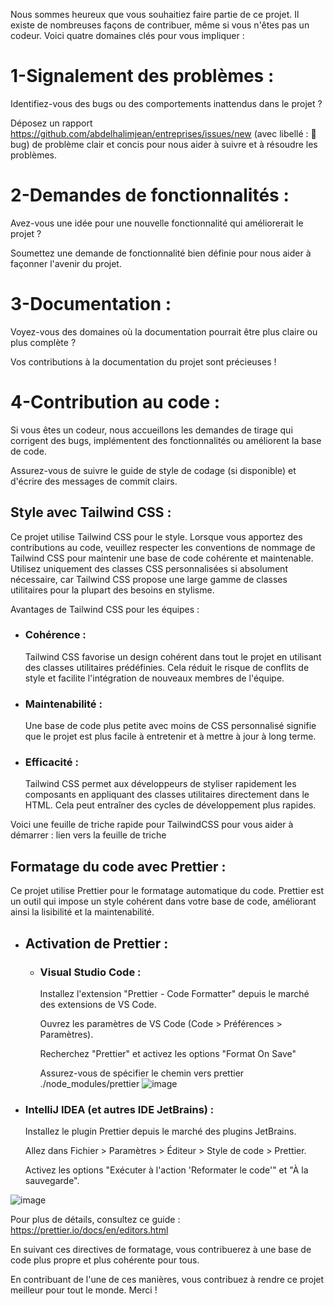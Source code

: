 Nous sommes heureux que vous souhaitiez faire partie de ce projet. Il existe de nombreuses façons de contribuer, même si vous n'êtes pas un codeur. Voici quatre domaines clés pour vous impliquer :

# 1-Signalement des problèmes :

Identifiez-vous des bugs ou des comportements inattendus dans le projet ?

Déposez un rapport https://github.com/abdelhalimjean/entreprises/issues/new (avec libellé  : 🐛 bug) de problème clair et concis pour nous aider à suivre et à résoudre les problèmes.

# 2-Demandes de fonctionnalités :

Avez-vous une idée pour une nouvelle fonctionnalité qui améliorerait le projet ?

Soumettez une demande de fonctionnalité bien définie pour nous aider à façonner l'avenir du projet.

# 3-Documentation :

Voyez-vous des domaines où la documentation pourrait être plus claire ou plus complète ?

Vos contributions à la documentation du projet sont précieuses !

# 4-Contribution au code :

Si vous êtes un codeur, nous accueillons les demandes de tirage qui corrigent des bugs, implémentent des fonctionnalités ou améliorent la base de code.

Assurez-vous de suivre le guide de style de codage (si disponible) et d'écrire des messages de commit clairs.

## Style avec Tailwind CSS :

Ce projet utilise Tailwind CSS pour le style. Lorsque vous apportez des contributions au code, veuillez respecter les conventions de nommage de Tailwind CSS pour maintenir une base de code cohérente et maintenable. Utilisez uniquement des classes CSS personnalisées si absolument nécessaire, car Tailwind CSS propose une large gamme de classes utilitaires pour la plupart des besoins en stylisme.

Avantages de Tailwind CSS pour les équipes :

- ### Cohérence :

  Tailwind CSS favorise un design cohérent dans tout le projet en utilisant des classes utilitaires prédéfinies. Cela réduit le risque de conflits de style et facilite l'intégration de nouveaux membres de l'équipe.

- ### Maintenabilité :

  Une base de code plus petite avec moins de CSS personnalisé signifie que le projet est plus facile à entretenir et à mettre à jour à long terme.

- ### Efficacité :
  Tailwind CSS permet aux développeurs de styliser rapidement les composants en appliquant des classes utilitaires directement dans le HTML. Cela peut entraîner des cycles de développement plus rapides.

Voici une feuille de triche rapide pour TailwindCSS pour vous aider à démarrer : lien vers la feuille de triche

## Formatage du code avec Prettier :

Ce projet utilise Prettier pour le formatage automatique du code. Prettier est un outil qui impose un style cohérent dans votre base de code, améliorant ainsi la lisibilité et la maintenabilité.

- ## Activation de Prettier :

  - ### Visual Studio Code :

    Installez l'extension "Prettier - Code Formatter" depuis le marché des extensions de VS Code.

    Ouvrez les paramètres de VS Code (Code > Préférences > Paramètres).

    Recherchez "Prettier" et activez les options "Format On Save"

    Assurez-vous de spécifier le chemin vers prettier ./node_modules/prettier
    ![image](https://github.com/abdelhalimjean/entreprises/assets/22223193/512ea292-bf04-4943-abd1-befd77814f19)

- ### IntelliJ IDEA (et autres IDE JetBrains) :

  Installez le plugin Prettier depuis le marché des plugins JetBrains.

  Allez dans Fichier > Paramètres > Éditeur > Style de code > Prettier.

  Activez les options "Exécuter à l'action 'Reformater le code'" et "À la sauvegarde".

![image](https://github.com/abdelhalimjean/entreprises/assets/22223193/021052a3-22ba-44d7-82e2-433fdd989d79)

Pour plus de détails, consultez ce guide : https://prettier.io/docs/en/editors.html

En suivant ces directives de formatage, vous contribuerez à une base de code plus propre et plus cohérente pour tous.

En contribuant de l'une de ces manières, vous contribuez à rendre ce projet meilleur pour tout le monde. Merci !
